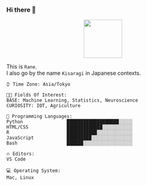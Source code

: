 ### Hi there 👋

<div align="center">
<img src="https://res.cloudinary.com/kisaragiry/image/upload/v1661079193/raneblog.com/Untitled_64_o5gmom.png" width="100" />
</div>

This is `Rane`. <br>
I also go by the name `Kisaragi` in Japanese contexts.


```text
⌚︎ Time Zone: Asia/Tokyo

👩‍💻 Fields Of Interest: 
BASE: Machine Learning, Statistics, Neuroscience
CURIOSITY: IOT, Agriculture

💬 Programming Languages: 
Python                ███████████████████░░░░░
HTML/CSS              █████████████░░░░░░░░░░░
R                     ███████████░░░░░░░░░░░░░
JavaScript            █████████░░░░░░░░░░░░░░░
Bash                  ██████░░░░░░░░░░░░░░░░░░

🔥 Editors: 
VS Code

💻 Operating System: 
Mac, Linux        
```